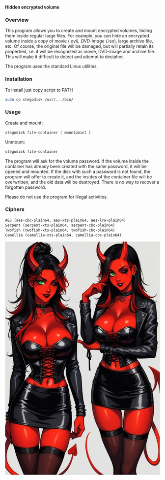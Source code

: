 **Hidden encrypted volume**

### Overview
This program allows you to create and mount encrypted volumes, hiding them inside regular large files.
For example, you can hide an encrypted volume inside a copy of movie (*.avi), DVD-image (*.iso), large archive file, etc.
Of course, the original file will be damaged, but will partially retain its propertied, i.e. it will be recognized as movie, DVD-image and archive file.
This will make it difficult to detect and attempt to decipher.

The program uses the standard Linux utilities.

### Installation
To install just copy script to PATH
```sh
sudo cp stegodisk /usr/.../bin/
```

### Usage

Create and mount:
```sh
stegodisk file-container [ mountpoint ]
```

Unmount:
```sh
stegodisk file-container
```

The program will ask for the volume password. If the volume inside the container has already been created with the same password, 
it will be opened and mounted.
If the disk with such a password is not found, the program will offer to create it, and the insides of the container file will be 
overwritten, and the old data will be destroyed.
There is no way to recover a forgotten password.

Please do not use the program for illegal activities.

### Ciphers
    AES (aes-cbc-plain64, aes-xts-plain64, aes-lrw-plain64)
    Serpent (serpent-xts-plain64, serpent-cbc-plain64)
    Twofish (twofish-xts-plain64, twofish-cbc-plain64)
    Camellia (camellia-xts-plain64, camellia-cbc-plain64)

![](https://raw.githubusercontent.com/tonypithony/stegodisk/refs/heads/main/677bcfcb24f618241227a7a4.png)
